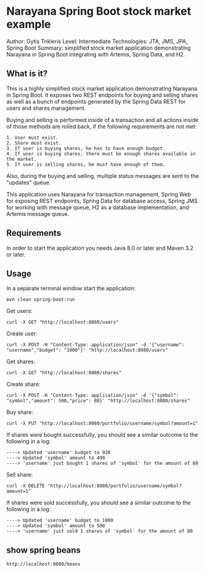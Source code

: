 Narayana Spring Boot stock market example
============================

Author: Gytis Trikleris
Level: Intermediate
Technologies: JTA, JMS, JPA, Spring Boot
Summary: simplified stock market application demonstrating Narayana in Spring Boot integrating with Artemis, Spring Data, and H2.


What is it?
-----------

This is a highly simplified stock market application demonstrating Narayana in Spring Boot. It exposes two REST endpoints for buying and selling shares as well as a bunch of endpoints generated by the Spring Data REST for users and shares management.
 
 Buying and selling is performed inside of a transaction and all actions inside of those methods are rolled back, if the following requirements are not met:
 
    1. User must exist.
    2. Share must exist.
    3. If user is buying shares, he has to have enough budget.
    4. If user is buying shares, there must be enough shares available in the market.
    5. If user is selling shares, he must have enough of them.
    
Also, during the buying and selling, multiple status messages are sent to the "updates" queue.

This application uses Narayana for transaction management, Spring Web for exposing REST endpoints, Spring Data for database access, Spring JMS for working with message queue, H2 as a database implementation, and Artemis message queue.


Requirements
------------

In order to start the application you needs Java 8.0 or later and Maven 3.2 or later.


Usage
-----

In a separate terminal window start the application:

    mvn clean spring-boot:run

Get users:

    curl -X GET "http://localhost:8080/users"

Create user:

    curl -X POST -H "Content-Type: application/json" -d '{"username": "username","budget": "1000"}' "http://localhost:8080/users"

Get shares:

    curl -X GET "http://localhost:8080/shares"

Create share:

    curl -X POST -H "Content-Type: application/json" -d '{"symbol": "symbol","amount": 500,"price": 80}' "http://localhost:8080/shares"

Buy share:

    curl -X PUT "http://localhost:8080/portfolio/username/symbol?amount=1"

If shares were bought successfully, you should see a similar outcome to the following in a log:

    ----> Updated 'username' budget to 920
    ----> Updated 'symbol' amount to 499
    ----> 'username' just bought 1 shares of 'symbol' for the amount of 80

Sell share:

    curl -X DELETE "http://localhost:8080/portfolio/username/symbol?amount=1"

If shares were sold successfully, you should see a similar outcome to the following in a log:

    ----> Updated 'username' budget to 1000
    ----> Updated 'symbol' amount to 500
    ----> 'username' just sold 1 shares of 'symbol' for the amount of 80
    
## show spring beans

    http://localhost:8080/beans    
    